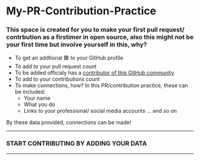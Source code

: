 # My-PR-Contribution-Practice
### This space is created for you to make your first pull request/ contrbution as a firstimer in open source, also this might not be your first time but involve yourself in this, why?
- To get an addtional 🟩 to your GitHub profile
- To add to your pull request count
- To be added officialy has a [contributor of this GitHub community](https://github.com/chryz-hub/chryz-hub.github.io/blob/master/CONTRIBUTORS.md)
- To add to your contributions count
- To make connections, how?
 In this PR/contribution practice, these can be included:
  - Your name
  - What you do
  - Links to your professional/ social media accounts
  ... and so on
  
By these data provided, connections can be made!

____________________________________________________________________________________________________________________

### START CONTRIBUTING BY ADDING YOUR DATA
____________________________________________________________________________________________________________________


   
   
